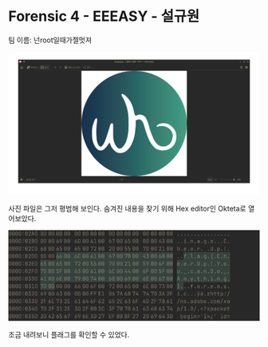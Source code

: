 # Forensic 4 - EEEASY - 설규원

팀 이름: 넌root일때가젤멋져

![alt text](image.png)

사진 파일은 그저 평범해 보인다. 숨겨진 내용을 찾기 위해 Hex editor인 Okteta로 열어보았다.

![alt text](image-1.png)

조금 내려보니 플래그를 확인할 수 있었다.
